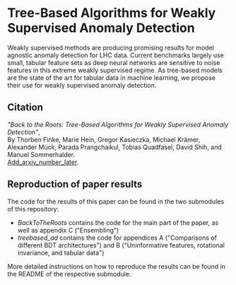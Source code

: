 # Tree-Based Algorithms for Weakly Supervised Anomaly Detection

Weakly supervised methods are producing promising results for model agnostic anomaly detection for LHC data. Current benchmarks largely use small, tabular feature sets as deep neural networks are sensitive to noise features in this extreme weakly supervised regime. As tree-based models are the state of the art for tabular data in machine learning, we propose their use for weakly supervised anomaly detection. 

## Citation

*"Back to the Roots: Tree-Based Algorithms for Weakly Supervised Anomaly Detection"*,  
By Thorben Finke, Marie Hein, Gregor Kasieczka, Michael Krämer, Alexander Mück, Parada Prangchaikul, Tobias Quadfasel, David Shih, and Manuel Sommerhalder. <br>
[Add_arxiv_number_later]( 	
https://doi.org/10.1103/PhysRevD.106.055006). 


## Reproduction of paper results

The code for the results of this paper can be found in the two submodules of this repository: 

- *BackToTheRoots* contains the code for the main part of the paper, as well as appendix C ("Ensembling")
- *treebased_ad* contains the code for appendices A ("Comparisons of different BDT architectures") and B ("Uninformative features, rotational
invariance, and tabular data")

More detailed instructions on how to reproduce the results can be found in the README of the respective submodule. 